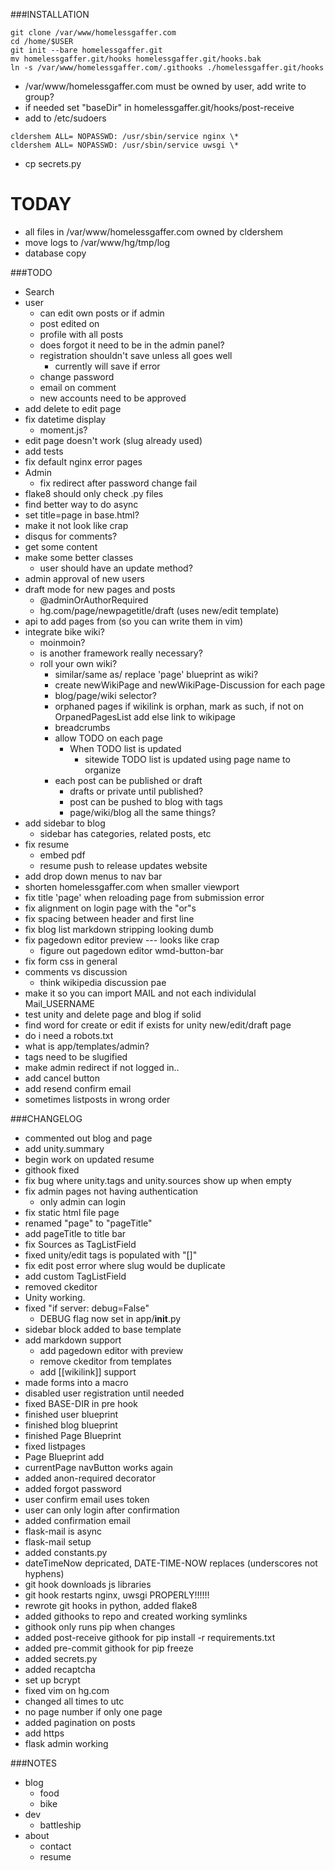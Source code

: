 <!--flake8: noqa-->
###INSTALLATION
```
git clone /var/www/homelessgaffer.com
cd /home/$USER
git init --bare homelessgaffer.git
mv homelessgaffer.git/hooks homelessgaffer.git/hooks.bak
ln -s /var/www/homelessgaffer.com/.githooks ./homelessgaffer.git/hooks
```
- /var/www/homelessgaffer.com must be owned by user, add write to group?
- if needed set "baseDir" in homelessgaffer.git/hooks/post-receive
- add to /etc/sudoers
```
cldershem ALL= NOPASSWD: /usr/sbin/service nginx \*
cldershem ALL= NOPASSWD: /usr/sbin/service uwsgi \*
```
- cp secrets.py

TODAY
=====
- all files in /var/www/homelessgaffer.com owned by cldershem
- move logs to /var/www/hg/tmp/log
- database copy

###TODO
- Search
- user
    - can edit own posts or if admin
    - post edited on
    - profile with all posts
    - does forgot it need to be in the admin panel?
    - registration shouldn't save unless all goes well
        - currently will save if error
    - change password
    - email on comment
    - new accounts need to be approved
- add delete to edit page
- fix datetime display
    - moment.js?
- edit page doesn't work (slug already used)
- add tests
- fix default nginx error pages
- Admin
    - fix redirect after password change fail
- flake8 should only check .py files
- find better way to do async
- set title=page in base.html?
- make it not look like crap
- disqus for comments?
- get some content
- make some better classes
    - user should have an update method?
- admin approval of new users
- draft mode for new pages and posts
    - @adminOrAuthorRequired
    - hg.com/page/newpagetitle/draft (uses new/edit template)
- api to add pages from (so you can write them in vim)
- integrate bike wiki?
    - moinmoin?
    - is another framework really necessary?
    - roll your own wiki?
        - similar/same as/ replace 'page' blueprint as wiki?
        - create newWikiPage and newWikiPage-Discussion for each page
        - blog/page/wiki selector?
        - orphaned pages
            if wikilink is orphan,
                mark as such,
                if not on OrpanedPagesList
                    add
            else link to wikipage
        - breadcrumbs
        - allow TODO on each page
            - When TODO list is updated
                - sitewide TODO list is updated using page name to organize
        - each post can be published or draft
            - drafts or private until published?
            - post can be pushed to blog with tags
            - page/wiki/blog all the same things?
- add sidebar to blog
    - sidebar has categories, related posts, etc
- fix resume
    - embed pdf
    - resume push to release updates website
- add drop down menus to nav bar
- shorten homelessgaffer.com when smaller viewport
- fix title 'page' when reloading page from submission error
- fix alignment on login page with the "or"s
- fix spacing between header and first line
- fix blog list markdown stripping looking dumb
- fix pagedown editor preview --- looks like crap
    - figure out pagedown editor wmd-button-bar
- fix form css in general
- comments vs discussion
    - think wikipedia discussion pae
- make it so you can import MAIL and not each individulal Mail_USERNAME
- test unity and delete page and blog if solid
- find word for create or edit if exists for unity new/edit/draft page
- do i need a robots.txt
- what is app/templates/admin?
- tags need to be slugified
- make admin redirect if not logged in..
- add cancel button
- add resend confirm email
- sometimes listposts in wrong order

###CHANGELOG
- commented out blog and page
- add unity.summary
- begin work on updated resume
- githook fixed
- fix bug where unity.tags and unity.sources show up when empty
- fix admin pages not having authentication
    - only admin can login
- fix static html file page
- renamed "page" to "pageTitle"
- add pageTitle to title bar
- fix Sources as TagListField
- fixed unity/edit tags is populated with "[]"
- fix edit post error where slug would be duplicate
- add custom TagListField
- removed ckeditor
- Unity working.  
- fixed "if server: debug=False"
    - DEBUG flag now set in app/__init__.py
- sidebar block added to base template
- add markdown support
    - add pagedown editor with preview
    - remove ckeditor from templates
    - add [[wikilink]] support
- made forms into a macro
- disabled user registration until needed
- fixed BASE-DIR in pre hook
- finished user blueprint
- finished blog blueprint
- finished Page Blueprint
- fixed listpages
- Page Blueprint add
- currentPage navButton works again
- added anon-required decorator
- added forgot password
- user confirm email uses token
- user can only login after confirmation
- added confirmation email
- flask-mail is async
- flask-mail setup
- added constants.py
- dateTimeNow depricated, DATE-TIME-NOW replaces (underscores not hyphens)
- git hook downloads js libraries
- git hook restarts nginx, uwsgi PROPERLY!!!!!!
- rewrote git hooks in python, added flake8
- added githooks to repo and created working symlinks
- githook only runs pip when changes
- added post-receive githook for pip install -r requirements.txt
- added pre-commit githook for pip freeze
- added secrets.py
- added recaptcha
- set up bcrypt
- fixed vim on hg.com
- changed all times to utc
- no page number if only one page
- added pagination on posts
- add https
- flask admin working

###NOTES
- blog
    - food
    - bike
- dev
    - battleship
- about
    - contact
    - resume
